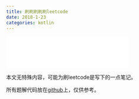 ```yaml
---
title: 刷刷刷刷刷leetcode
date: 2018-1-23
categories: kotlin
---
```


<iframe frameborder="no" border="0" marginwidth="0" marginheight="0" width=330 height=86 src="//music.163.com/outchain/player?type=2&id=35331626&auto=1&height=66"></iframe>

本文无特殊内容，可能为刷leetcode是写下的一点笔记。

所有题解代码放在[github](https://github.com/coda1997/leetcodeEx)上，仅供参考。